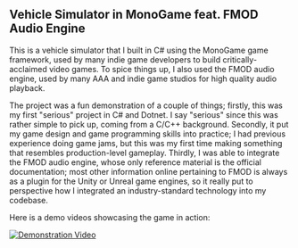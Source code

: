 ## Vehicle Simulator in MonoGame feat. FMOD Audio Engine

This is a vehicle simulator that I built in C# using the MonoGame game framework, used by many indie game developers to build critically-acclaimed video games. To spice things up, I also used the FMOD audio engine, used by many AAA and indie game studios for high quality audio playback.

The project was a fun demonstration of a couple of things; firstly, this was my first "serious" project in C# and Dotnet. I say "serious" since this was rather simple to pick up, coming from a C/C++ background.
Secondly, it put my game design and game programming skills into practice; I had previous experience doing game jams, but this was my first time making something that resembles production-level gameplay.
Thirdly, I was able to integrate the FMOD audio engine, whose only reference material is the official documentation; most other information online pertaining to FMOD is always as a plugin for the Unity or Unreal game engines, so it really put to perspective how I integrated an industry-standard technology into my codebase.

Here is a demo videos showcasing the game in action:

[![Demonstration Video](https://img.youtube.com/vi/TaCRONf4HaE/0.jpg)](https://www.youtube.com/watch?v=TaCRONf4HaE)
